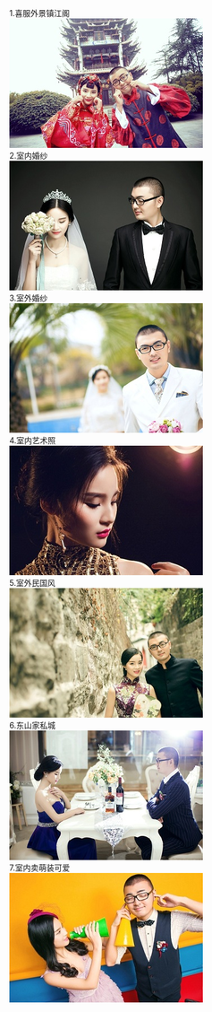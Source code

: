 1.喜服外景镇江阁  
![a](https://github.com/yuzidong/photolist/blob/master/images/a.jpg?raw=true)  
2.室内婚纱  
![b](https://github.com/yuzidong/photolist/blob/master/images/b.jpg?raw=true)   
3.室外婚纱   
![d](https://github.com/yuzidong/photolist/blob/master/images/d.jpg?raw=true)  
4.室内艺术照     
![e](https://github.com/yuzidong/photolist/blob/master/images/e.jpg?raw=true)   
5.室外民国风    
![f](https://github.com/yuzidong/photolist/blob/master/images/f.jpg?raw=true)   
6.东山家私城   
![g](https://github.com/yuzidong/photolist/blob/master/images/g.jpg?raw=true)     
7.室内卖萌装可爱  
![h](https://github.com/yuzidong/photolist/blob/master/images/h.jpg?raw=true)  
